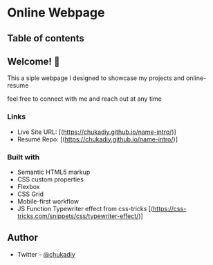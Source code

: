 # Online Webpage

## Table of contents

## Welcome! 👋
This a siple webpage I designed to showcase my projects and online-resume 

feel free to connect with me and reach out at any time

### Links
- Live Site URL: [(https://chukadiy.github.io/name-intro/)]
- Resumé Repo: [(https://chukadiy.github.io/name-intro/)]

### Built with

- Semantic HTML5 markup
- CSS custom properties
- Flexbox
- CSS Grid
- Mobile-first workflow
- JS Function Typewriter effect from css-tricks [(https://css-tricks.com/snippets/css/typewriter-effect/)]

## Author

- Twitter - [@chukadiy](https://www.twitter.com/chukadiy)